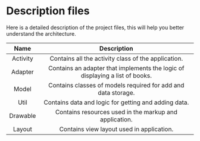 # Description files

Here is a detailed description of the project files, this will help you better understand the architecture.

Name            | Description
:-------------------------:|:-------------------------:
Activity  | Contains all the activity class of the application.
Adapter | Contains an adapter that implements the logic of displaying a list of books.
Model | Contains classes of models required for add and data storage.
Util | Contains data and logic for getting and adding data.
Drawable | Contains resources used in the markup and application.
Layout | Contains view layout used in application.